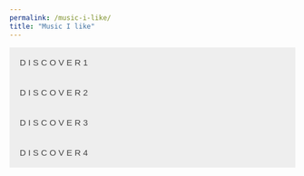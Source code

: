 ```yaml
---
permalink: /music-i-like/
title: "Music I like"
---
```


<style>
.accordion {
  background-color: #eee;
  color: #444;
  cursor: pointer;
  padding: 18px;
  width: 100%;
  border: none;
  text-align: left;
  outline: none;
  font-size: 15px;
  transition: 0.4s;
}

.active, .accordion:hover {
  background-color: #ccc;
}

.panel {
  padding: 0;
  background-color: white;
  max-height: 0;
  overflow: hidden;
  transition: max-height 0.2s ease-out;
}

.frame {
    transition: height 0.4s ease;
}
</style>

<div markdown = "0">
    <button class="accordion" data-spotify-id="6WupKwtecAV11l4ZSJCG4t">D I S C O V E R 1</button>
    <button class="accordion" data-spotify-id="7qLA3m9AkgkVEvTDRDgjcM">D I S C O V E R 2</button>
    <button class="accordion" data-spotify-id="5Y0mxuNoPu2BWa6Pf99H6I">D I S C O V E R 3</button>
    <button class="accordion" data-spotify-id="6b7gDxiAIdsFrwuPTckNgB">D I S C O V E R 4</button>
</div>

<script>
var acc = document.getElementsByClassName("accordion");
var i;

for (i = 0; i < acc.length; i++) {
    acc[i].addEventListener("click", function() {
        this.classList.toggle("active");

        if(this.classList.contains("active")) {
            var ifrm = document.createElement("iframe");
            ifrm.classList.add("frame")
            ifrm.setAttribute("src", `https://open.spotify.com/embed/playlist/${this.attributes["data-spotify-id"].value}`);
            ifrm.style.width = "100%";
            ifrm.style.height = "0px";
            this.after(ifrm);
            ifrm.style.height = "500px";
        } else {
            this.nextElementSibling.remove();
        }

        
        // var panel = this.nextElementSibling;
        // if (panel.style.maxHeight) {
        //     panel.style.maxHeight = null;
        // } else {
        //     panel.style.maxHeight = panel.scrollHeight + "px";
        // } 
    });
}
</script>
